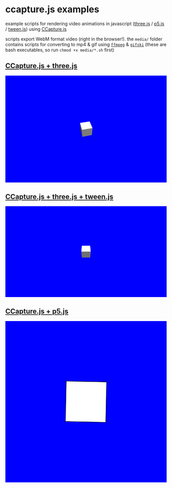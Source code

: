 # ccapture.js examples
example scripts for rendering video animations in javascript ([three.js](https://threejs.org/) / [p5.js](https://p5js.org/) / [tween.js](http://tweenjs.github.io/tween.js/)) using [CCapture.js](https://github.com/spite/ccapture.js)

scripts export WebM format video (right in the browser!). the `media/` folder contains scripts for converting to mp4 & gif using [`ffmpeg`](https://ffmpeg.org/download.html) & [`gifski`](https://gif.ski/) (these are bash executables, so run `chmod +x media/*.sh` first)

## [CCapture.js + three.js](./example_three.html)

![a three dimentional cube rotating linearly](./media/example_three.gif)

## [CCapture.js + three.js + tween.js](./example_three_tween.html)

![a three dimentional cube rotating quadratically](./media/example_three_tween.gif)

## [CCapture.js + p5.js](./example_p5.html)

![a two dimentional square rotating linearly](./media/example_p5.gif)
